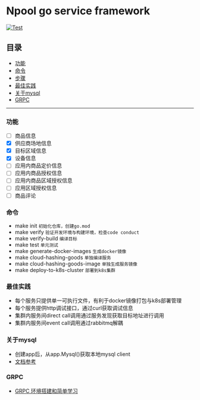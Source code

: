 # Npool go service framework

[![Test](https://github.com/NpoolPlatform/go-service-framework/actions/workflows/main.yml/badge.svg?branch=master)](https://github.com/NpoolPlatform/go-service-framework/actions/workflows/main.yml)

## 目录
- [功能](#功能)
- [命令](#命令)
- [步骤](#步骤)
- [最佳实践](#最佳实践)
- [关于mysql](#关于mysql)
- [GRPC](#grpc)

-----------
### 功能
- [ ] 商品信息
- [x] 供应商场地信息
- [x] 目标区域信息
- [x] 设备信息
- [ ] 应用内商品定价信息
- [ ] 应用内商品授权信息
- [ ] 应用内商品区域授权信息
- [ ] 应用区域授权信息
- [ ] 商品评论

### 命令
* make init ```初始化仓库，创建go.mod```
* make verify ```验证开发环境与构建环境，检查code conduct```
* make verify-build ```编译目标```
* make test ```单元测试```
* make generate-docker-images ```生成docker镜像```
* make cloud-hashing-goods ```单独编译服务```
* make cloud-hashing-goods-image ```单独生成服务镜像```
* make deploy-to-k8s-cluster ```部署到k8s集群```

### 最佳实践
* 每个服务只提供单一可执行文件，有利于docker镜像打包与k8s部署管理
* 每个服务提供http调试接口，通过curl获取调试信息
* 集群内服务间direct call调用通过服务发现获取目标地址进行调用
* 集群内服务间event call调用通过rabbitmq解耦

### 关于mysql
* 创建app后，从app.Mysql()获取本地mysql client
* [文档参考](https://entgo.io/docs/sql-integration)

### GRPC
* [GRPC 环境搭建和简单学习](./grpc.md)

